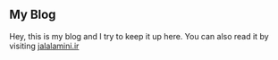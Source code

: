 ## My Blog
Hey, this is my blog and I try to keep it up here. You can also read it by visiting [jalalamini.ir](http://jalalamini.ir)
